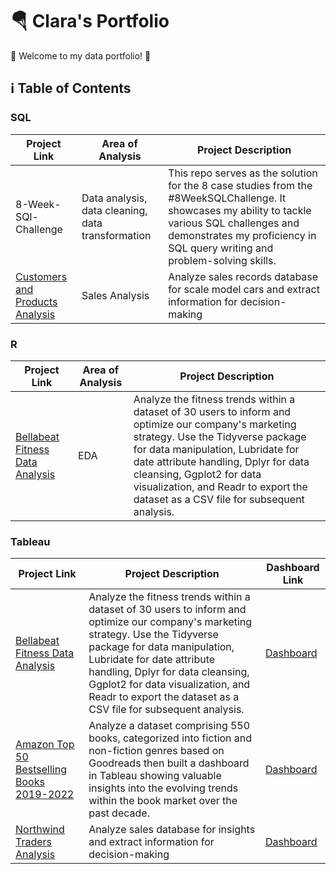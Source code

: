 # 🪂 Clara's Portfolio
🔆 Welcome to my data portfolio! 🔆

## ℹ️ Table of Contents
### SQL
Project Link|	Area of Analysis|	Project Description
--- | --- | ---|
8-Week-SQl-Challenge | Data analysis, data cleaning, data transformation |This repo serves as the solution for the 8 case studies from the #8WeekSQLChallenge. It showcases my ability to tackle various SQL challenges and demonstrates my proficiency in SQL query writing and problem-solving skills.
[Customers and Products Analysis](https://github.com/bachbaongan/Portfolio_Data/tree/main/SQL/CPA) | Sales Analysis | Analyze sales records database for scale model cars and extract information for decision-making

### R
Project Link|	Area of Analysis|	Project Description
--- | --- | ---|
[Bellabeat Fitness Data Analysis](https://github.com/bachbaongan/Portfolio_Data/blob/main/README.md#bellabeat-fitness-data-analysis-in-r-and-tableau) | EDA | Analyze the fitness trends within a dataset of 30 users to inform and optimize our company's marketing strategy. Use the Tidyverse package for data manipulation, Lubridate for date attribute handling, Dplyr for data cleansing, Ggplot2 for data visualization, and Readr to export the dataset as a CSV file for subsequent analysis.

### Tableau
Project Link |Project Description |	Dashboard Link
--- | --- | ---|
[Bellabeat Fitness Data Analysis](https://github.com/bachbaongan/Portfolio_Data/blob/main/README.md#bellabeat-fitness-data-analysis-in-r-and-tableau) | Analyze the fitness trends within a dataset of 30 users to inform and optimize our company's marketing strategy. Use the Tidyverse package for data manipulation, Lubridate for date attribute handling, Dplyr for data cleansing, Ggplot2 for data visualization, and Readr to export the dataset as a CSV file for subsequent analysis. |[Dashboard](https://public.tableau.com/app/profile/clara.bach/viz/BellabeatCaseStudy_16964524098930/Dashboard1)
[Amazon Top 50 Bestselling Books 2019-2022](https://github.com/bachbaongan/Portfolio_Data/blob/main/README.md#amazon-top-50-bestselling-books-2019-2022)|Analyze a dataset comprising 550 books, categorized into fiction and non-fiction genres based on Goodreads then built a dashboard in Tableau showing valuable insights into the evolving trends within the book market over the past decade.|[Dashboard](https://public.tableau.com/app/profile/clara.bach/viz/AmazonTop50Bestsellingbooks2009-2022/Dashboard1)
[Northwind Traders Analysis](https://github.com/bachbaongan/Portfolio_Data/blob/main/README.md#northwind-traders-analysis)|Analyze sales database for insights and extract information for decision-making|[Dashboard](https://public.tableau.com/app/profile/clara.bach/viz/NorthwindTraderDashboard/Dashboard1)
